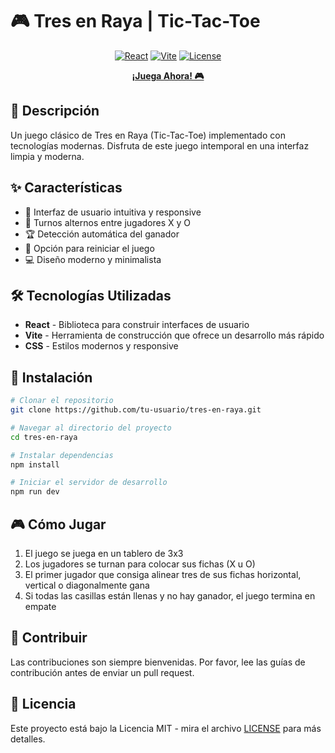 # 🎮 Tres en Raya | Tic-Tac-Toe

<div align="center">

[![React](https://img.shields.io/badge/React-18-blue.svg)](https://reactjs.org/)
[![Vite](https://img.shields.io/badge/Vite-4-646CFF.svg)](https://vitejs.dev/)
[![License](https://img.shields.io/badge/license-MIT-green.svg)](./LICENSE)

**[¡Juega Ahora! 🎮](https://tres-en-raya-smoky.vercel.app/)**

</div>

## 📝 Descripción

Un juego clásico de Tres en Raya (Tic-Tac-Toe) implementado con tecnologías modernas. Disfruta de este juego intemporal en una interfaz limpia y moderna.

## ✨ Características

- 🎯 Interfaz de usuario intuitiva y responsive
- 🔄 Turnos alternos entre jugadores X y O
- 🏆 Detección automática del ganador
- 🔁 Opción para reiniciar el juego
- 💻 Diseño moderno y minimalista

## 🛠️ Tecnologías Utilizadas

- **React** - Biblioteca para construir interfaces de usuario
- **Vite** - Herramienta de construcción que ofrece un desarrollo más rápido
- **CSS** - Estilos modernos y responsive

## 🚀 Instalación

```bash
# Clonar el repositorio
git clone https://github.com/tu-usuario/tres-en-raya.git

# Navegar al directorio del proyecto
cd tres-en-raya

# Instalar dependencias
npm install

# Iniciar el servidor de desarrollo
npm run dev
```

## 🎮 Cómo Jugar

1. El juego se juega en un tablero de 3x3
2. Los jugadores se turnan para colocar sus fichas (X u O)
3. El primer jugador que consiga alinear tres de sus fichas horizontal, vertical o diagonalmente gana
4. Si todas las casillas están llenas y no hay ganador, el juego termina en empate

## 🤝 Contribuir

Las contribuciones son siempre bienvenidas. Por favor, lee las guías de contribución antes de enviar un pull request.

## 📄 Licencia

Este proyecto está bajo la Licencia MIT - mira el archivo [LICENSE](./LICENSE) para más detalles.
